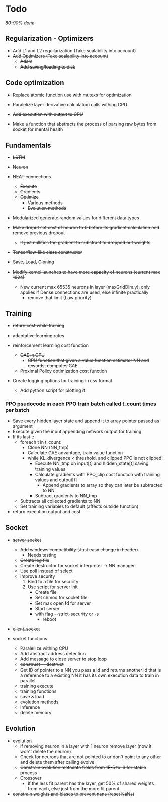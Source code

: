 # Todo
*80-90% done*

## Regularization - Optimizers

- Add L1 and L2 regullarization (Take scalability into account)
- ~~Add Optimizers (Take scalability into account)~~
	- ~~Adam~~
    - ~~Add saving/loading to disk~~

## Code optimization
- Replace atomic function use with mutexs for optimization

- Paralelize layer derivative calculation calls withing CPU

- ~~Add execution with output to GPU~~

- Make a function that abstracts the process of parsing raw bytes from socket for mental health

## Fundamentals

- ~~LSTM~~
- ~~Neuron~~
- ~~NEAT connections~~ 
	- ~~Execute~~
	- ~~Gradients~~
    - ~~Optimize~~
        * ~~Various methods~~
        * ~~Evolution methods~~

- ~~Modularized generate random values for different data types~~
- ~~Make droput set cost of neuron to 0 before its gradient calculation and remove previous dropout~~
    - ~~It just nullifies the gradient to substract to dropped out weights~~

- ~~Tensorflow-like class constructor~~
- ~~Save, Load, Cloning~~
- ~~Modify kernel launches to have more capacity of neurons (current max 1024)~~ 
    - New current max 65535 neurons in layer (maxGridDim.y), only applies if Dense connections are used, else infinite practically
        - remove that limit (Low priority)

## Training
- ~~return cost while training~~
- ~~adaptative learning rates~~
- reinforcement learning cost function
    - ~~GAE in GPU~~
        - ~~CPU function that given a value function estimator NN and rewards, computes GAE~~
    - Proximal Policy optimization cost function

- Create logging options for training in csv format
    - Add python script for plotting it

### PPO psudocode in each PPO train batch called t_count times per batch

* Save every hidden layer state and append it to array pointer passed as argument
* Execute given the input appending network output for training
* If its last t:
    * foreach t in t_count:
        * Clone NN (NN_tmp)
        * Calculate GAE advantage, train value function
        * while KL_divergence < threshold, and clipped PPO is not clipped:
            * Execute NN_tmp on input[t] and hidden_state[t] saving training values
            * Calculate gradients with PPO_clip cost function with training values and output[t]
                * Append gradients to array so they can later be subtracted to NN
            * Subtract gradients to NN_tmp
    * Subtracts all collected gradients to NN
    * Set training variables to default (affects outside function)
* return execution output and cost

## Socket
- ~~server socket~~
    - ~~Add windows compatibility (Just easy change in header)~~
        - Needs testing
    - ~~Create log file~~
    - Create destructor for socket interpreter -> NN manager
    - Use poll instead of select
    - Improve security
        1. Bind to a file for security
        2. Use script for server init
            * Create file
            * Set chmod for socket file
            * Set max open fd for server
            * Start server
            * with flag --strict-security or -s
                - reboot

- ~~client_socket~~
- socket functions
    - Paralellize withing CPU
    - Add abstract address detection
    - Add message to close server to stop loop
    - ~~construct -- destruct~~
    - Get ID of pointer to a NN
        you pass a id and returns another id that is a reference to a existing NN
        it has its own execution data to train in parallel
    - training execute
    - training functions
    - save & load
    - evolution methods
    - Inference
    - delete memory

## Evolution

- evolution
    * if removing neuron in a layer with 1 neuron remove layer (now it won't delete the neuron)
    * Check for neurons that are not pointed to or don't point to any other and delete them after calling evolve
    * ~~Constrain evolution metadata fields from 1E-5 to .3 for stable process~~
    * Crossover
        * If the less fit parent has the layer, get 50% of shared weights from each, else just from the more fit parent
- ~~constrain weights and biases to prevent nans (reset NaNs)~~

